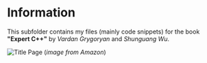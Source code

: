 # Information
This subfolder contains my files (mainly code snippets) for the book **"Expert C++"** by *Vardan Grygoryan* and *Shunguang Wu*.

![Title Page](https://images-na.ssl-images-amazon.com/images/I/41iurmj93ML._SX404_BO1,204,203,200_.jpg "book cover")
(_image from Amazon_)
